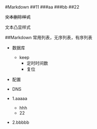 #Markdown
##11
###aa
###bb
##22

~~文本删除样式~~

 文本凸显样式 

##Markdown 常用列表，无序列表，有序列表
* 数据库
	* keep
		* 定时时间数
		* 复位
* 配置
* DNS

* 1.aaaaa
	* hhh
	* 22
* 2.bbbbb
